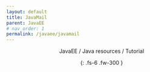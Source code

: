 ```yaml
---
layout: default
title: JavaMail
parent: JavaEE
# nav_order: 1
permalink: /javaee/javamail
---
```

<div align="center" markdown="1">
JavaEE / Java resources / Tutorial

{: .fs-6 .fw-300 }
</div>